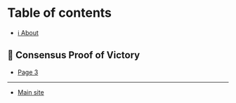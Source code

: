 # Table of contents

* [ℹ About](README.md)

## 🥇 Consensus Proof of Victory

* [Page 3](consensus-proof-of-victory/page-3.md)

***

* [Main site](htt://elysium-chain.com)
